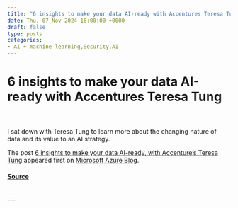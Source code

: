 ```yaml
---
title: "6 insights to make your data AI-ready with Accentures Teresa Tung"
date: Thu, 07 Nov 2024 16:00:00 +0000
draft: false
type: posts
categories: 
- AI + machine learning,Security,AI
---
```

# 6 insights to make your data AI-ready with Accentures Teresa Tung

<br/>

<br/>
I sat down with Teresa Tung to learn more about the changing nature of data and its value to an AI strategy.

The post [6 insights to make your data AI-ready, with Accenture’s Teresa Tung](https://azure.microsoft.com/en-us/blog/6-insights-to-make-your-data-ai-ready-with-accentures-teresa-tung/) appeared first on [Microsoft Azure Blog](https://azure.microsoft.com/en-us/blog).

#### [Source](https://azure.microsoft.com/en-us/blog/6-insights-to-make-your-data-ai-ready-with-accentures-teresa-tung/)

<br/>
---
